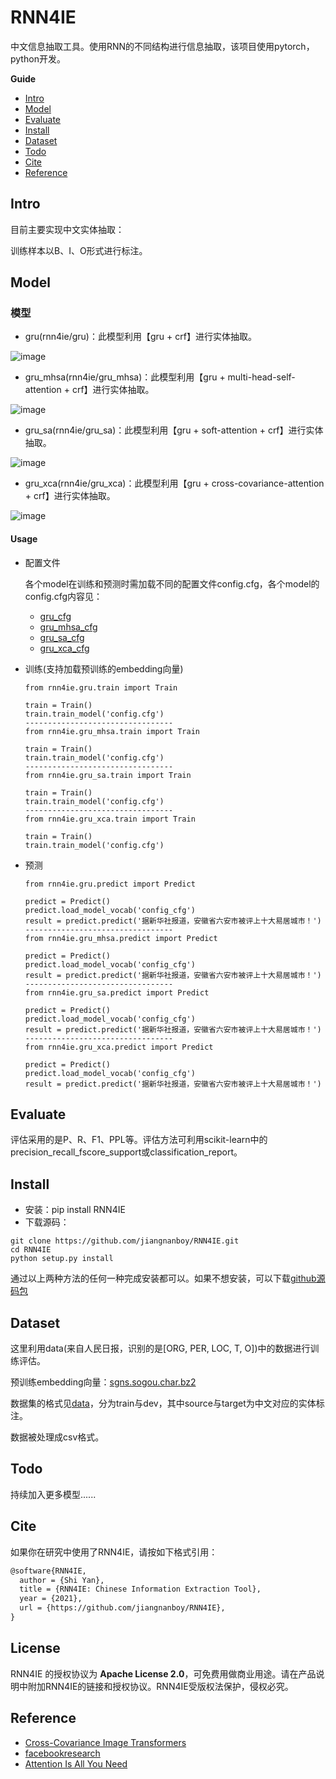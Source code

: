 # RNN4IE

中文信息抽取工具。使用RNN的不同结构进行信息抽取，该项目使用pytorch，python开发。

**Guide**

- [Intro](#Intro)
- [Model](#Model)
- [Evaluate](#Evaluate)
- [Install](#install)
- [Dataset](#Dataset)
- [Todo](#Todo)
- [Cite](#Cite)
- [Reference](#reference)

## Intro

目前主要实现中文实体抽取：

训练样本以B、I、O形式进行标注。

## Model
### 模型
* gru(rnn4ie/gru)：此模型利用【gru + crf】进行实体抽取。

![image](https://raw.githubusercontent.com/jiangnanboy/RNN4IE/master/rnn4ie/gru/model.png)

* gru_mhsa(rnn4ie/gru_mhsa)：此模型利用【gru + multi-head-self-attention + crf】进行实体抽取。

![image](https://raw.githubusercontent.com/jiangnanboy/RNN4IE/master/rnn4ie/gru_mhsa/model.png)

* gru_sa(rnn4ie/gru_sa)：此模型利用【gru + soft-attention + crf】进行实体抽取。

![image](https://raw.githubusercontent.com/jiangnanboy/RNN4IE/master/rnn4ie/gru_sa/model.png)

* gru_xca(rnn4ie/gru_xca)：此模型利用【gru + cross-covariance-attention + crf】进行实体抽取。

![image](https://raw.githubusercontent.com/jiangnanboy/RNN4IE/master/rnn4ie/gru_xca/model.png)

#### Usage
- 配置文件

    各个model在训练和预测时需加载不同的配置文件config.cfg，各个model的config.cfg内容见：
    * [gru_cfg](rnn4ie/gru/config.cfg)
    * [gru_mhsa_cfg](rnn4ie/gru_mhsa/config.cfg)
    * [gru_sa_cfg](rnn4ie/gru_sa/config.cfg)
    * [gru_xca_cfg](rnn4ie/gru_xca/config.cfg)
    
    

- 训练(支持加载预训练的embedding向量)
    ```
    from rnn4ie.gru.train import Train
  
    train = Train()
    train.train_model('config.cfg')
  ---------------------------------
    from rnn4ie.gru_mhsa.train import Train
  
    train = Train()
    train.train_model('config.cfg')
  ---------------------------------
    from rnn4ie.gru_sa.train import Train
  
    train = Train()
    train.train_model('config.cfg')
  ---------------------------------
    from rnn4ie.gru_xca.train import Train
  
    train = Train()
    train.train_model('config.cfg')
    ```
      
- 预测

    ```
    from rnn4ie.gru.predict import Predict
  
    predict = Predict()
    predict.load_model_vocab('config_cfg')
    result = predict.predict('据新华社报道，安徽省六安市被评上十大易居城市！')
  ---------------------------------
    from rnn4ie.gru_mhsa.predict import Predict
  
    predict = Predict()
    predict.load_model_vocab('config_cfg')
    result = predict.predict('据新华社报道，安徽省六安市被评上十大易居城市！')
  ---------------------------------
    from rnn4ie.gru_sa.predict import Predict
  
    predict = Predict()
    predict.load_model_vocab('config_cfg')
    result = predict.predict('据新华社报道，安徽省六安市被评上十大易居城市！')
  ---------------------------------
    from rnn4ie.gru_xca.predict import Predict
  
    predict = Predict()
    predict.load_model_vocab('config_cfg')
    result = predict.predict('据新华社报道，安徽省六安市被评上十大易居城市！')
    ```
## Evaluate
评估采用的是P、R、F1、PPL等。评估方法可利用scikit-learn中的precision_recall_fscore_support或classification_report。


## Install
* 安装：pip install RNN4IE
* 下载源码：
```
git clone https://github.com/jiangnanboy/RNN4IE.git
cd RNN4IE
python setup.py install
```


通过以上两种方法的任何一种完成安装都可以。如果不想安装，可以下载[github源码包](https://github.com/jiangnanboy/RNN4IE/archive/master.zip)

## Dataset

   这里利用data(来自人民日报，识别的是[ORG, PER, LOC, T, O])中的数据进行训练评估。
    
   预训练embedding向量：[sgns.sogou.char.bz2](https://pan.baidu.com/s/1pUqyn7mnPcUmzxT64gGpSw)

数据集的格式见[data](data/)，分为train与dev，其中source与target为中文对应的实体标注。

数据被处理成csv格式。

## Todo
持续加入更多模型......

## Cite

如果你在研究中使用了RNN4IE，请按如下格式引用：

```latex
@software{RNN4IE,
  author = {Shi Yan},
  title = {RNN4IE: Chinese Information Extraction Tool},
  year = {2021},
  url = {https://github.com/jiangnanboy/RNN4IE},
}
```

## License

RNN4IE 的授权协议为 **Apache License 2.0**，可免费用做商业用途。请在产品说明中附加RNN4IE的链接和授权协议。RNN4IE受版权法保护，侵权必究。

## Reference

* [Cross-Covariance Image Transformers](https://arxiv.org/abs/2106.09681)
* [facebookresearch](https://github.com/facebookresearch/xcit)
* [Attention Is All You Need](https://arxiv.org/pdf/1706.03762.pdf)